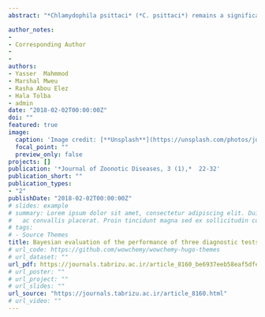 ```yaml
---
abstract: "*Chlamydophila psittaci* (*C. psittaci*) remains a significant threat to the health of farming communities in close contact with psittacine birds yet its infection burden remains poorly understood owing to the low accuracy of available diagnostic tests. This study aimed to evaluate the accuracy of chicken embryo (CEI) and mice inoculation (MI) tests and a PCR assay for the detection of *C. psittaci* in humans. Sputum specimens from 70 Egyptian individuals in contact with psittacine birds were screened for the presence of the pathogen using the three tests. A Bayesian latent class model was used to estimate the Se and Sp of the three tests. The PCR assay had a higher Se (85%; PCI: 42.4% - 99.4%) than CEI (68.5%; PCI: 24.6% - 95.6%) and MI (47.0%; PCI: 12.3% - 85.1%) tests together with a higher Sp (98.9%; PCI 94.1% - 100%) than CEI (98.6%; PCI: 93.8% - 99.9%) and MI (98.6%; PCI: 93.8% - 99.9%) tests. To our knowledge, this is the first attempt at evaluating the accuracy of these tests for the detection of *C. psittaci* in humans. The PCR assay clearly outperforms the inoculation tests and hence holds better promise for routine use in surveillance programs for psittacosis."

author_notes:
-
- Corresponding Author
-
- 
authors:
- Yasser  Mahmmod
- Marshal Mweu
- Rasha Abou Elez
- Hala Tolba
- admin
date: "2018-02-02T00:00:00Z"
doi: ""
featured: true
image:
  caption: 'Image credit: [**Unsplash**](https://unsplash.com/photos/jdD8gXaTZsc)'
  focal_point: ""
  preview_only: false
projects: []
publication: '*Journal of Zoonotic Diseases, 3 (1),*  22-32'
publication_short: ""
publication_types:
- "2"
publishDate: "2018-02-02T00:00:00Z"
# slides: example
# summary: Lorem ipsum dolor sit amet, consectetur adipiscing elit. Duis posuere tellus
#   ac convallis placerat. Proin tincidunt magna sed ex sollicitudin condimentum.
# tags:
# - Source Themes
title: Bayesian evaluation of the performance of three diagnostic tests for Chlamydophila psittaci in humans
# url_code: https://github.com/wowchemy/wowchemy-hugo-themes
# url_dataset: ""
url_pdf: https://journals.tabrizu.ac.ir/article_8160_be6937eeb58eaf5dfe62ae30053a0e72.pdf
# url_poster: ""
# url_project: ""
# url_slides: ""
url_source: "https://journals.tabrizu.ac.ir/article_8160.html"
# url_video: ""
---
```


